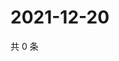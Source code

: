 # 2021-12-20

共 0 条

<!-- BEGIN WEIBO -->
<!-- 最后更新时间 Mon Dec 20 2021 05:07:51 GMT+0800 (China Standard Time) -->

<!-- END WEIBO -->
